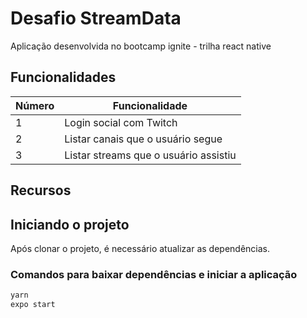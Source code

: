 # Desafio StreamData

Aplicação desenvolvida no bootcamp ignite - trilha react native

## Funcionalidades

| Número | Funcionalidade |
| - | - |
| 1 | Login social com Twitch |
| 2 | Listar canais que o usuário segue |
| 3 | Listar streams que o usuário assistiu |


## Recursos

## Iniciando o projeto

Após clonar o projeto, é necessário atualizar as dependências.

### Comandos para baixar dependências e iniciar a aplicação

```bash
yarn
expo start
```

